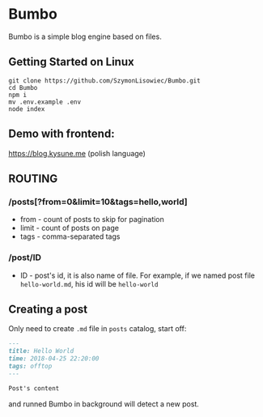 # Bumbo
Bumbo is a simple blog engine based on files.

## Getting Started on Linux
```
git clone https://github.com/SzymonLisowiec/Bumbo.git
cd Bumbo
npm i
mv .env.example .env
node index
```

## Demo with frontend:
https://blog.kysune.me (polish language)

## ROUTING

### /posts[?from=0&limit=10&tags=hello,world]
- from - count of posts to skip for pagination
- limit - count of posts on page
- tags - comma-separated tags

### /post/ID
- ID - post's id, it is also name of file. For example, if we named post file `hello-world.md`, his id will be `hello-world`

## Creating a post
Only need to create `.md` file in `posts` catalog, start off:
```markdown
---
title: Hello World
time: 2018-04-25 22:20:00
tags: offtop
---

Post's content
```
and runned Bumbo in background will detect a new post.